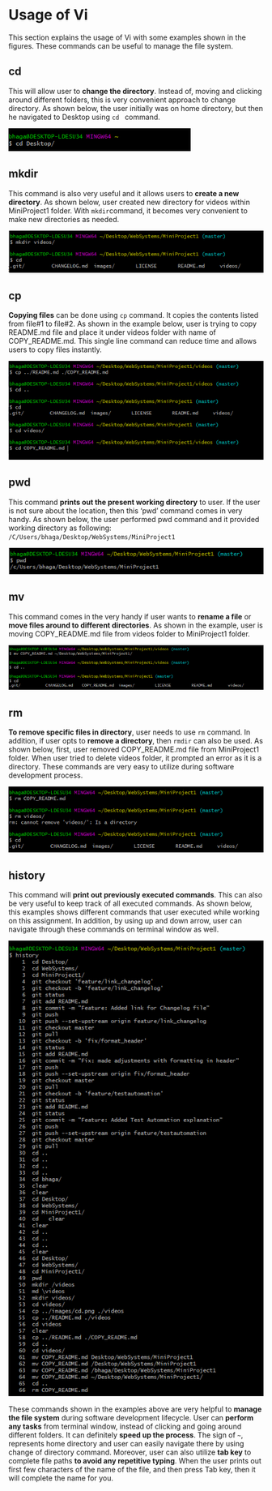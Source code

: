 # Usage of Vi

This section explains the usage of Vi with some examples shown in the figures. These commands can be useful to manage the file system.

## cd  
This will allow user to **change the directory**. Instead of, moving and clicking around different folders, this is very convenient approach to change directory. As shown below, the user initially was on home directory, but then he navigated to Desktop using `cd ` command.

![cd Example](/images/cd.PNG)

## mkdir
This command is also very useful and it allows users to **create a new directory**. As shown below, user created new directory for videos within MiniProject1 folder. With `mkdir`command, it becomes very convenient to make new directories as needed.

![mkdir Example](/images/mkdir.PNG)

## cp
**Copying files** can be done using `cp` command. It copies the contents listed from file#1 to file#2. As shown in the example below, user is trying to copy README.md file and place it under videos folder with name of COPY_README.md. This single line command can reduce time and allows users to copy files instantly.

![cp Example](/images/cp.PNG)

## pwd
This command **prints out the present working directory** to user. If the user is not sure about the location, then this ‘pwd’ command comes in very handy. As shown below, the user performed pwd command and it provided working directory as following: `/C/Users/bhaga/Desktop/WebSystems/MiniProject1`

![pwd Example](/images/pwd.PNG)

## mv
This command comes in the very handy if user wants to **rename a file** or **move files around to different directories**. As shown in the example, user is moving COPY_README.md file from videos folder to MiniProject1 folder. 

![mv Example](/images/mv.PNG)

## rm
**To remove specific files in directory**, user needs to use `rm` command. In addition, if user opts to **remove a directory**, then `rmdir` can also be used. As shown below, first, user removed COPY_README.md file from MiniProject1 folder. When user tried to delete videos folder, it prompted an error as it is a directory. These commands are very easy to utilize during software development process. 

![rm Example](/images/rm.PNG)

## history 
This command will **print out previously executed commands**. This can also be very useful to keep track of all executed commands. As shown below, this examples shows different commands that user executed while working on this assignment. In addition, by using up and down arrow, user can navigate through these commands on terminal window as well. 

![history Example](/images/history.PNG)

These commands shown in the examples above are very helpful to **manage the file system** during software development lifecycle. User can **perform any tasks** from terminal window, instead of clicking and going around different folders. It can definitely **speed up the process**. The sign of `~`, represents home directory and user can easily navigate there by using change of directory command. Moreover, user can also utilize **tab key** to complete file paths **to avoid any repetitive typing**. When the user prints out first few characters of the name of the file, and then press Tab key, then it will complete the name for you.